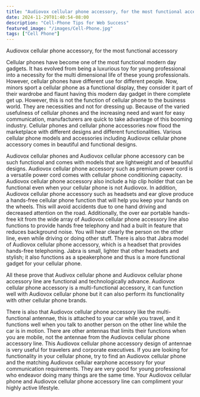 ```yaml
---
title: "Audiovox cellular phone accessory, for the most functional accessory"
date: 2024-11-29T01:40:54-08:00
description: "Cell-Phone Tips for Web Success"
featured_image: "/images/Cell-Phone.jpg"
tags: ["Cell Phone"]
---
```


Audiovox cellular phone accessory, for the most functional accessory


Cellular phones have become one of the most functional modern day gadgets. It has evolved from being a luxurious toy for young professional into a necessity for the multi dimensional life of these young professionals. However, cellular phones have different use for different people. Now, minors sport a cellular phone as a functional display, they consider it part of their wardrobe and flaunt having this modern day gadget in there complete get up. However, this is not the function of cellular phone to the business world. They are necessities and not for dressing up. Because of the varied usefulness of cellular phones and the increasing need and want for easy communication, manufacturers are quick to take advantage of this booming industry. Cellular phones and cellular phone accessories now flood the marketplace with different designs and different functionalities. Various cellular phone models and accessories including Audiovox cellular phone accessory comes in beautiful and functional designs.

Audiovox cellular phones and Audiovox cellular phone accessory can be such functional and comes with models that are lightweight and of beautiful designs. Audiovox cellular phone accessory such as premium power cord is a versatile power cord comes with cellular phone conditioning capacity. Audiovox cellular phone accessory also include a hip clip holder that can be functional even when your cellular phone is not Audiovox. In addition, Audiovox cellular phone accessory such as headsets and ear glove produce a hands-free cellular phone function that will help you keep your hands on the wheels. This will avoid accidents due to one hand driving and decreased attention on the road. Additionally, the over ear portable hands-free kit from the wide array of Audiovox cellular phone accessory line also functions to provide hands free telephony and had a built in feature that reduces background noise. You will hear clearly the person on the other line, even while driving or doing other stuff. There is also that Jabra model of Audiovox cellular phone accessory, which is a headset that provides hands-free telephoning. Jabra is small, lighter that other headsets and stylish; it also functions as a speakerphone and thus is a more functional gadget for your cellular phone.

All these prove that Audivox cellular phone and Audiovox cellular phone accessory line are functional and technologically advance. Audiovox cellular phone accessory is a multi-functional accessory, it can function well with Audiovox cellular phone but it can also perform its functionality with other cellular phone brands.

There is also that Audiovox cellular phone accessory like the multi-functional antennae, this is attached to your car while you travel, and it functions well when you talk to another person on the other line while the car is in motion. There are other antennas that limits their functions when you are mobile, not the antennae from the Audiovox cellular phone accessory line. This Audiovox cellular phone accessory design of antennae is very useful for travelers and corporate executives. If you are looking for functionality in your cellular phone, try to find an Audiovox cellular phone and the matching Audiovox cellular earphone accessory for your communication requirements. They are very good for young professional who endeavor doing many things are the same time. Your Audiovox cellular phone and Audiovox cellular phone accessory line can compliment your highly active lifestyle.


